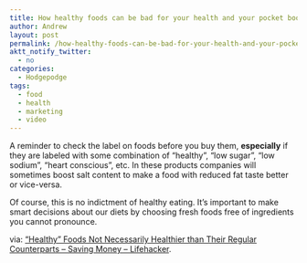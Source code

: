 ```yaml
---
title: How healthy foods can be bad for your health and your pocket book
author: Andrew
layout: post
permalink: /how-healthy-foods-can-be-bad-for-your-health-and-your-pocket-book/
aktt_notify_twitter:
  - no
categories:
  - Hodgepodge
tags:
  - food
  - health
  - marketing
  - video
---
```

A reminder to check the label on foods before you buy them, **especially** if they are labeled with some combination of &#8220;healthy&#8221;, &#8220;low sugar&#8221;, &#8220;low sodium&#8221;, &#8220;heart conscious&#8221;, etc. In these products companies will sometimes boost salt content to make a food with reduced fat taste better or vice-versa.



Of course, this is no indictment of healthy eating. It&#8217;s important to make smart decisions about our diets by choosing fresh foods free of ingredients you cannot pronounce.

via: [&#8220;Healthy&#8221; Foods Not Necessarily Healthier than Their Regular Counterparts &#8211; Saving Money &#8211; Lifehacker][1].

 [1]: http://lifehacker.com/5486630/healthy-foods-not-necessarily-healthier-than-their-regular-counterparts?utm_source=feedburner&utm_medium=feed&utm_campaign=Feed%3A+lifehacker%2Ffull+%28Lifehacker%29&utm_content=Google+Reader